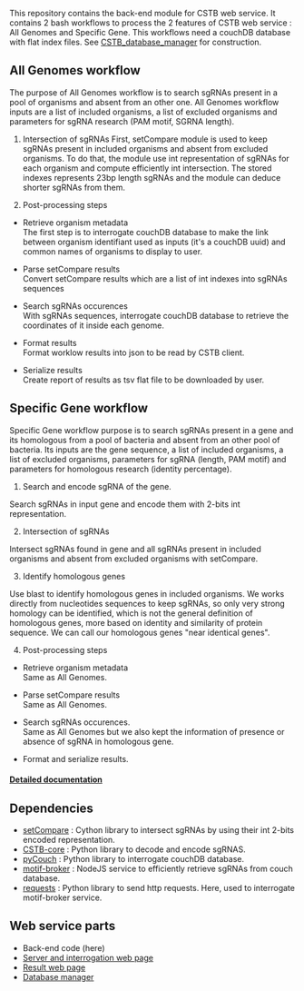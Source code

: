 This repository contains the back-end module for CSTB web service. 
It contains 2 bash workflows to process the 2 features of CSTB web service : All Genomes and Specific Gene. 
This workflows need a couchDB database with flat index files. See [CSTB_database_manager](https://github.com/MMSB-MOBI/CSTB_database_manager) for construction. 

## All Genomes workflow 
The purpose of All Genomes workflow is to search sgRNAs present in a pool of organisms and absent from an other one. 
All Genomes workflow inputs are a list of included organisms, a list of excluded organisms and parameters for sgRNA research (PAM motif, SGRNA length). 

1. Intersection of sgRNAs 
First, setCompare module is used to keep sgRNAs present in included organisms and absent from excluded organisms. To do that, the module use int representation of sgRNAs for each organism and compute efficiently int intersection. The stored indexes represents 23bp length sgRNAs and the module can deduce shorter sgRNAs from them. 

2. Post-processing steps 
* Retrieve organism metadata  
The first step is to interrogate couchDB database to make the link between organism identifiant used as inputs (it's a couchDB uuid) and common names of organisms to display to user. 

* Parse setCompare results  
Convert setCompare results which are a list of int indexes into sgRNAs sequences 

* Search sgRNAs occurences  
With sgRNAs sequences, interrogate couchDB database to retrieve the coordinates of it inside each genome. 

* Format results   
Format worklow results into json to be read by CSTB client.

* Serialize results   
Create report of results as tsv flat file to be downloaded by user. 

## Specific Gene workflow 
Specific Gene workflow purpose is to search sgRNAs present in a gene and its homologous from a pool of bacteria and absent from an other pool of bacteria. 
Its inputs are the gene sequence, a list of included organisms, a list of excluded organisms, parameters for sgRNA (length, PAM motif) and parameters for homologous research (identity percentage). 

1. Search and encode sgRNA of the gene. 

Search sgRNAs in input gene and encode them with 2-bits int representation. 

2. Intersection of sgRNAs

Intersect sgRNAs found in gene and all sgRNAs present in included organisms and absent from excluded organisms with setCompare. 

3. Identify homologous genes 

Use blast to identify homologous genes in included organisms. We works directly from nucleotides sequences to keep sgRNAs, so only very strong homology can be identified, which is not the general definition of homologous genes, more based on identity and similarity of protein sequence. We can call our homologous genes "near identical genes". 

4. Post-processing steps 

* Retrieve organism metadata  
Same as All Genomes. 

* Parse setCompare results   
Same as All Genomes. 

* Search sgRNAs occurences.   
Same as All Genomes but we also kept the information of presence or absence of sgRNA in homologous gene. 

* Format and serialize results.   

#### [Detailed documentation](https://mmsb-mobi.github.io/CSTB/)

## Dependencies 
* [setCompare](https://github.com/glaunay/crispr-set) : Cython library to intersect sgRNAs by using their int 2-bits encoded representation.
* [CSTB-core](https://github.com/MMSB-MOBI/CSTB_core) : Python library to decode and encode sgRNAS.
* [pyCouch](https://github.com/MMSB-MOBI/pyCouch) : Python library to interrogate couchDB database.
* [motif-broker](https://github.com/glaunay/motif-broker-2) : NodeJS service to efficiently retrieve sgRNAs from couch database. 
* [requests](https://pypi.org/project/requests/) : Python library to send http requests. Here, used to interrogate motif-broker service. 

## Web service parts 
* Back-end code (here) 
* [Server and interrogation web page](https://github.com/MMSB-MOBI/CSTB_server)
* [Result web page](https://github.com/MMSB-MOBI/result_page_crispr)
* [Database manager](https://github.com/MMSB-MOBI/CSTB_database_manager)
